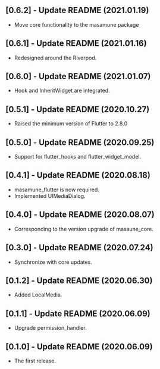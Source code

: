 ## [0.6.2] - Update README (2021.01.19)

* Move core functionality to the masamune package

## [0.6.1] - Update README (2021.01.16)

* Redesigned around the Riverpod.

## [0.6.0] - Update README (2021.01.07)

* Hook and InheritWidget are integrated.

## [0.5.1] - Update README (2020.10.27)

* Raised the minimum version of Flutter to 2.8.0

## [0.5.0] - Update README (2020.09.25)

* Support for flutter_hooks and flutter_widget_model.

## [0.4.1] - Update README (2020.08.18)

* masamune_flutter is now required.
* Implemented UIMediaDialog.

## [0.4.0] - Update README (2020.08.07)

* Corresponding to the version upgrade of masaune_core.

## [0.3.0] - Update README (2020.07.24)

* Synchronize with core updates.

## [0.1.2] - Update README (2020.06.30)

* Added LocalMedia.

## [0.1.1] - Update README (2020.06.09)

* Upgrade permission_handler.

## [0.1.0] - Update README (2020.06.09)

* The first release.
